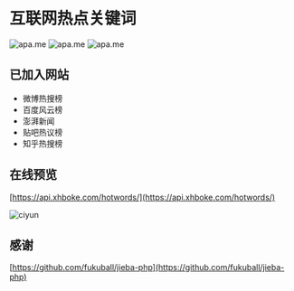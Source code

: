 # 互联网热点关键词

![apa.me](https://badgen.net/github/license/xhboke/yuqing_keywords?color=pink)
![apa.me](https://badgen.net/github/stars/xhboke/yuqing_keywords)
![apa.me](https://badgen.net/github/forks/xhboke/yuqing_keywords)

## 已加入网站

* 微博热搜榜
* 百度风云榜
* 澎湃新闻
* 贴吧热议榜
* 知乎热搜榜

## 在线预览

[https://api.xhboke.com/hotwords/](https://api.xhboke.com/hotwords/)

![ciyun](https://api.xhboke.com/hotwords/.cache/ciyun.png)


## 感谢

[https://github.com/fukuball/jieba-php](https://github.com/fukuball/jieba-php)